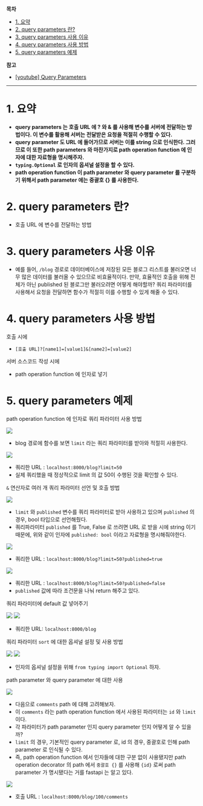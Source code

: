 **목차**

- [1. 요약](#1-요약)
- [2. query parameters 란?](#2-query-parameters-란)
- [3. query parameters 사용 이유](#3-query-parameters-사용-이유)
- [4. query parameters 사용 방법](#4-query-parameters-사용-방법)
- [5. query parameters 예제](#5-query-parameters-예제)

**참고**

- [[youtube] Query Parameters]((https://www.youtube.com/watch?v=7t2alSnE2-I&t=3361s))

---

# 1. 요약

- **query parameters 는 호출 URL 에 ? 와 & 를 사용해 변수를 서버에 전달하는 방법이다. 이 변수를 활용해 서버는 전달받은 요청을 적절히 수행할 수 있다.**
- **query parameter 도 URL 에 들어가므로 서버는 이를 string 으로 인식한다. 그러므로 이 또한 path parameters 와 마찬가지로 path operation function 에 인자에 대한 자료형을 명시해주자.**
- **`typing.Optional` 로 인자의 옵셔널 설정을 할 수 있다.**
- **path operation function 이 path parameter 와 query parameter 를 구분하기 위해서 path parameter 에는 중괄호 {} 를 사용한다.**

# 2. query parameters 란?

- 호출 URL 에 변수를 전달하는 방법

# 3. query parameters 사용 이유

- 예를 들어, `/blog` 경로로 데이터베이스에 저장된 모든 블로그 리스트를 불러오면 너무 많은 데이터를 불러올 수 있으므로 비효율적이다. 만약, 효율적인 호출을 위해 전체가 아닌 published 된 블로그만 불러오려면 어떻게 해야할까? 쿼리 파라미터를 사용해서 요청을 전달하면 함수가 적절히 이를 수행할 수 있게 해줄 수 있다.

# 4. query parameters 사용 방법

호출 시에

- `[호출 URL]?[name1]=[value1]&[name2]=[value2]`

서버 소스코드 작성 시에

- path operation function 에 인자로 넣기

# 5. query parameters 예제

path operation function 에 인자로 쿼리 파라미터 사용 방법

![](/.uploads/2021-08-31-01-38-15.png)

- blog 경로에 함수를 보면 `limit` 라는 쿼리 파라미터를 받아와 적절히 사용한다.

![](/.uploads/2021-08-31-01-39-05.png)

- 쿼리한 URL : `localhost:8000/blog?limit=50`
- 실제 쿼리했을 때 정상적으로 limit 의 값 50이 수행된 것을 확인할 수 있다.

`&` 연산자로 여러 개 쿼리 파라미터 선언 및 호출 방법

![](/.uploads/2021-08-31-02-04-40.png)

- `limit` 와 `published` 변수를 쿼리 파라미터로 받아 사용하고 있으며 `published` 의 경우, bool 타입으로 선언해줬다.
- 쿼리파라미터 `published` 를 True, False 로 쓰려면 URL 로 받을 시에 string 이기 때문에, 위와 같이 인자에 `published: bool` 이라고 자료형을 명시해줘야한다.

![](/.uploads/2021-08-31-02-05-06.png)

- 쿼리한 URL : `localhost:8000/blog?limit=50?published=true`

![](/.uploads/2021-08-31-02-05-45.png)

- 쿼리한 URL : `localhost:8000/blog?limit=50?published=false`
- `published` 값에 따라 조건문을 나눠 return 해주고 있다.

쿼리 파라미터에 default 값 넣어주기

![](/.uploads/2021-08-31-02-08-17.png)
![](/.uploads/2021-08-31-02-08-28.png)

- 쿼리한 URL: `localhost:8000/blog`

쿼리 파라미터 `sort` 에 대한 옵셔널 설정 및 사용 방법

![](/.uploads/2021-08-31-02-14-02.png)
![](/.uploads/2021-08-31-02-14-13.png)

- 인자의 옵셔널 설정을 위해 `from typing import Optional` 하자.

path parameter 와 query parameter 에 대한 사용

![](/.uploads/2021-08-31-02-17-16.png)

- 다음으로 `comments` path 에 대해 고려해보자.
- 이 `comments` 라는 path operation function 에서 사용된 파라미터는 `id` 와 `limit` 이다.
- 각 파라미터가 path parameter 인지 query parameter 인지 어떻게 알 수 있을까?
- `limit` 의 경우, 기본적인 query parameter 로, id 의 경우, 중괄호로 인해 path parameter 로 인식될 수 있다.
- 즉, path operation function 에서 인자들에 대한 구분 없이 사용됐지만 path operation decorator 의 path 에서 `중괄호 {}` 를 사용해 `{id}` 로써 path parameter 가 명시됐다는 거를 fastapi 는 알고 있다.

![](/.uploads/2021-08-31-02-18-20.png)

- 호출 URL : `localhost:8000/blog/100/comments`